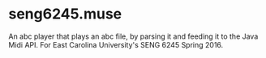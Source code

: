 # seng6245.muse
An abc player that plays an abc file, by parsing it and feeding it to the Java Midi API. For East Carolina University's SENG 6245 Spring 2016.
